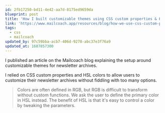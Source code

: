 ```yaml
---
id: 2fb17250-bd11-4e42-aa7d-8175ed9659da
blueprint: post
title: 'How I built customizable themes using CSS custom properties & HSL'
link: 'https://www.mailcoach.app/resources/blog/how-we-use-css-custom-properties-to-customize-your-newsletter-archive'
tags:
  - css
  - mailcoach
updated_by: 97c59bba-acb7-406d-9278-abc37e3f76a9
updated_at: 1687857300
---
```

I published an article on the Mailcoach blog explaining the setup around customizable themes for newsletter archives.

I relied on CSS custom properties and HSL colors to allow users to customize their newsletter archives without fiddling with too many options.

> Colors are often defined in RGB, but RGB is difficult to transform without custom functions. We ask the user to define the primary color in HSL instead. The benefit of HSL is that it's easy to control a color by tweaking the parameters.
